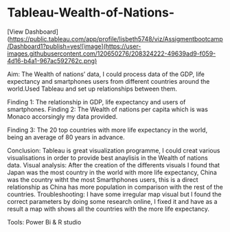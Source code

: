 # Tableau-Wealth-of-Nations-
[View Dashboard](https://public.tableau.com/app/profile/lisbeth5748/viz/Assigmentbootcamp/Dashboard1?publish=yes![image](https://user-images.githubusercontent.com/120650276/208324222-49639ad9-f059-4d16-b4a1-967ac592762c.png)


Aim: The Wealth of nations’ data, I could process data of the GDP, life expectancy and smartphones users from different countries around the world.Used Tableau and set up relationships between them.

Finding 1: The relationship in GDP, life expectancy and users of smartphones.
Finding 2: The Wealth of nations per capita which is was Monaco accorsingly my data provided.

Finding 3: The 20 top countries with more life expectancy in the world, being an average of 80 years in advance.

Conclusion: Tableau is great visualization programme, I could creat various visualisations in order to provide best anaylisis in the Wealth of nations data.
Visual analysis: After the creation of the differents visuals I found that Japan was the most country in the world with more life expectancy, China was the
country witht the most Smarthphones users, this is a direct relationship as China has more population in comparison with the rest of the countries.
Troubleshooting: I have some irregular map visual but I found the correct parameters by doing some research online, I fixed it and have as a result a map with shows all the countries with the more life expectancy.

Tools: Power Bi & R studio

